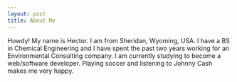 ```yaml
---
layout: post
title: About Me
---
```


Howdy! My name is Hector. I am from Sheridan, Wyoming, USA. I have a BS in Chemical Engineering and I have spent the past two years working for an Environmental Consulting company. I am currently studying to become a web/software developer. Playing soccer and listening to Johnny Cash makes me very happy.

